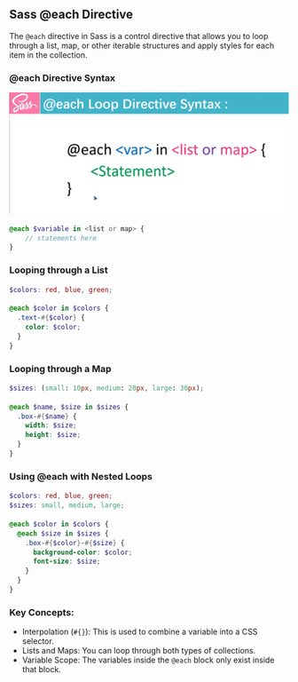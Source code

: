 ## Sass @each Directive
The `@each` directive in Sass is a control directive that allows you to loop through a list, map, or other iterable structures and apply styles for each item in the collection.

### @each Directive Syntax
![each-directive-syntax](./assets/img/each-directive-syntex.png)
```scss
@each $variable in <list or map> {
    // statements here
}
```

### Looping through a List
```scss
$colors: red, blue, green;

@each $color in $colors {
  .text-#{$color} {
    color: $color;
  }
}
```

### Looping through a Map
```scss
$sizes: (small: 10px, medium: 20px, large: 30px);

@each $name, $size in $sizes {
  .box-#{$name} {
    width: $size;
    height: $size;
  }
}
```

### Using @each with Nested Loops
```scss
$colors: red, blue, green;
$sizes: small, medium, large;

@each $color in $colors {
  @each $size in $sizes {
    .box-#{$color}-#{$size} {
      background-color: $color;
      font-size: $size;
    }
  }
}
```

### Key Concepts:
* Interpolation (`#{}`): This is used to combine a variable into a CSS selector.
* Lists and Maps: You can loop through both types of collections.
* Variable Scope: The variables inside the `@each` block only exist inside that block.